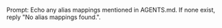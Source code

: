 Prompt: Echo any alias mappings mentioned in AGENTS.md. If none exist, reply "No alias mappings found.".
